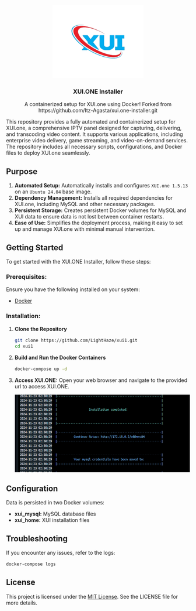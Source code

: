 <!-- PROJECT LOGO -->
<br />
<p align="center">
  <a href="https://github.com/LightHaze/xui1">
    <img src="./assets//logo.png" alt="Logo" width="250" height="200">
  </a>

  <h3 align="center">XUI.ONE Installer</h3>

  <p align="center">
    A containerized setup for XUI.one using Docker!
    Forked from https://github.com/Itz-Agasta/xui.one-installer.git
  </p>
</p>

<!-- Description -->

This repository provides a fully automated and containerized setup for XUI.one, a comprehensive IPTV panel designed for capturing, delivering, and transcoding video content. It supports various applications, including enterprise video delivery, game streaming, and video-on-demand services. The repository includes all necessary scripts, configurations, and Docker files to deploy XUI.one seamlessly.

## Purpose

1. **Automated Setup:** Automatically installs and configures `XUI.one 1.5.13` on an `Ubuntu 24.04` base image.
2. **Dependency Management:** Installs all required dependencies for XUI.one, including MySQL and other necessary packages.
3. **Persistent Storage:** Creates persistent Docker volumes for MySQL and XUI data to ensure data is not lost between container restarts.
4. **Ease of Use:** Simplifies the deployment process, making it easy to set up and manage XUI.one with minimal manual intervention.


## Getting Started

To get started with the XUI.ONE Installer, follow these steps:

### Prerequisites:

Ensure you have the following installed on your system:

- [Docker](https://docs.docker.com/desktop/setup/install/windows-install/)

### Installation:

1. **Clone the Repository**

   ```bash
   git clone https://github.com/LightHaze/xui1.git
   cd xui1
   ```

2. **Build and Run the Docker Containers**

   ```bash
   docker-compose up -d
   ```

3. **Access XUI.ONE:** Open your web browser and navigate to the provided url to access XUI.ONE.

   ![setup](assets/setup_link.png)


## Configuration

Data is persisted in two Docker volumes:

- **xui_mysql:** MySQL database files
- **xui_home:** XUI installation files

## Troubleshooting

If you encounter any issues, refer to the logs:

```bash
docker-compose logs
```

## License

This project is licensed under the [MIT License](https://github.com/LightHaze/xui1/blob/main/License). See the LICENSE file for more details.

